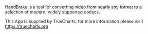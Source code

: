 
HandBrake is a tool for converting video from nearly any format to a selection of modern, widely supported codecs.

This App is supplied by TrueCharts, for more information please visit https://truecharts.org
